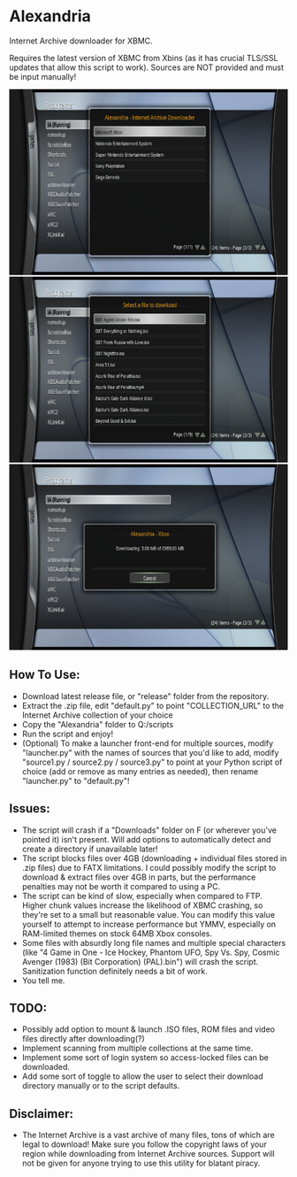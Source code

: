 # Alexandria
Internet Archive downloader for XBMC. 

Requires the latest version of XBMC from Xbins (as it has crucial TLS/SSL updates that allow this script to work). Sources are NOT provided and must be input manually!

![1](screenshots/1.bmp)
![2](screenshots/2.bmp)
![3](screenshots/3.bmp)

## How To Use:
- Download latest release file, or "release" folder from the repository.
- Extract the .zip file, edit "default.py" to point "COLLECTION_URL" to the Internet Archive collection of your choice 
- Copy the "Alexandria" folder to Q:/scripts
- Run the script and enjoy!
- (Optional) To make a launcher front-end for multiple sources, modify "launcher.py" with the names of sources that you'd like to add, modify "source1.py / source2.py / source3.py" to point at your Python script of choice (add or remove as many entries as needed), then rename "launcher.py" to "default.py"!

## Issues:
- The script will crash if a "Downloads" folder on F (or wherever you've pointed it) isn't present. Will add options to automatically detect and create a directory if unavailable later!
- The script blocks files over 4GB (downloading + individual files stored in .zip files) due to FATX limitations. I could possibly modify the script to download & extract files over 4GB in parts, but the performance penalties may not be worth it compared to using a PC.
- The script can be kind of slow, especially when compared to FTP. Higher chunk values increase the likelihood of XBMC crashing, so they're set to a small but reasonable value. You can modify this value yourself to attempt to increase performance but YMMV, especially on RAM-limited themes on stock 64MB Xbox consoles.
- Some files with absurdly long file names and multiple special characters (like "4 Game in One - Ice Hockey, Phantom UFO, Spy Vs. Spy, Cosmic Avenger (1983) (Bit Corporation) (PAL).bin") will crash the script. Sanitization function definitely needs a bit of work.
- You tell me.

## TODO:
- Possibly add option to mount & launch .ISO files, ROM files and video files directly after downloading(?)
- Implement scanning from multiple collections at the same time.
- Implement some sort of login system so access-locked files can be downloaded.
- Add some sort of toggle to allow the user to select their download directory manually or to the script defaults.

## Disclaimer:
- The Internet Archive is a vast archive of many files, tons of which are legal to download! Make sure you follow the copyright laws of your region while downloading from Internet Archive sources. Support will not be given for anyone trying to use this utility for blatant piracy. 
